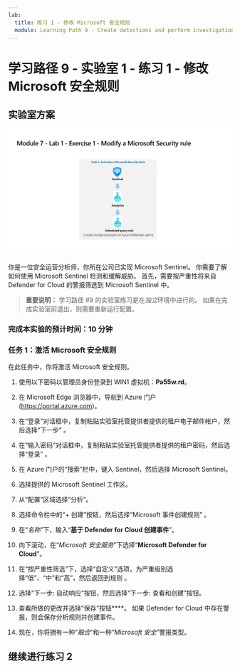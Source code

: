 ```yaml
---
lab:
  title: 练习 1 - 修改 Microsoft 安全规则
  module: Learning Path 9 - Create detections and perform investigations using Microsoft Sentinel
---
```


# 学习路径 9 - 实验室 1 - 练习 1 - 修改 Microsoft 安全规则

## 实验室方案

![实验室概述。](../Media/SC-200-Lab_Diagrams_Mod7_L1_Ex1.png)

你是一位安全运营分析师，你所在公司已实现 Microsoft Sentinel。 你需要了解如何使用 Microsoft Sentinel 检测和缓解威胁。 首先，需要按严重性将来自 Defender for Cloud 的警报筛选到 Microsoft Sentinel 中。

>**重要说明：** 学习路径 #9 的实验室练习是在*独立*环境中进行的。 如果在完成实验室前退出，则需要重新运行配置。

### 完成本实验的预计时间：10 分钟

### 任务 1：激活 Microsoft 安全规则

在此任务中，你将激活 Microsoft 安全规则。

1. 使用以下密码以管理员身份登录到 WIN1 虚拟机：**Pa55w.rd**。  

1. 在 Microsoft Edge 浏览器中，导航到 Azure 门户 (<https://portal.azure.com>)。

1. 在“登录”对话框中，复制粘贴实验室托管提供者提供的租户电子邮件帐户，然后选择“下一步”  。

1. 在“输入密码”对话框中，复制粘贴实验室托管提供者提供的租户密码，然后选择“登录”  。

1. 在 Azure 门户的“搜索”栏中，键入 Sentinel，然后选择 Microsoft Sentinel。

1. 选择提供的 Microsoft Sentinel 工作区。

1. 从“配置”区域选择“分析”。

1. 选择命令栏中的“+ 创建”按钮，然后选择“Microsoft 事件创建规则” 。

1. 在“*名称*”下，输入“**基于 Defender for Cloud 创建事件**”。

1. 向下滚动，在“*Microsoft 安全服务*”下选择“**Microsoft Defender for Cloud**”。

1. 在“按严重性筛选”下，选择“自定义”选项，为严重级别选择“低”、“中”和“高”，然后返回到规则   。

1. 选择“下一步: 自动响应”按钮，然后选择“下一步: 查看和创建”按钮。

1. 查看所做的更改并选择“保存”按钮****。 如果 Defender for Cloud 中存在警报，则会保存分析规则并创建事件。

1. 现在，你将拥有一种“*融合*”和一种“*Microsoft 安全*”警报类型。

## 继续进行练习 2
